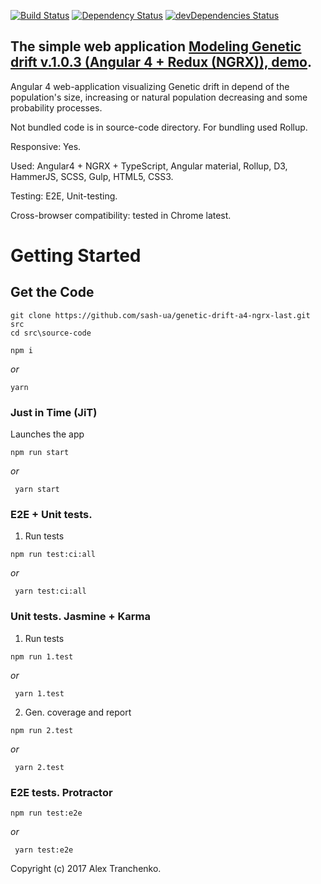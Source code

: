 [![Build Status](https://travis-ci.org/sash-ua/genetic-drift-a4-ngrx-last.svg?branch=master)](https://travis-ci.org/sash-ua/genetic-drift-a4-ngrx-last)
[![Dependency Status](https://david-dm.org/sash-ua/genetic-drift-a4-ngrx-last.svg)](https://david-dm.org/sash-ua/genetic-drift-a4-ngrx-lastt)
[![devDependencies Status](https://david-dm.org/sash-ua/genetic-drift-a4-ngrx-last/dev-status.svg)](https://david-dm.org/sash-ua/genetic-drift-a4-ngrx-last?type=dev)

## The simple web application [Modeling Genetic drift v.1.0.3 (Angular 4 + Redux (NGRX)), demo]( https://sash-ua.github.io/genetic-drift-a4-ngrx-lastt/ ).
 
Angular 4 web-application visualizing Genetic drift in depend of the population's size, increasing or natural population decreasing and some probability processes.

Not bundled code is in source-code directory. For bundling used Rollup.

Responsive: Yes.

Used:  Angular4 + NGRX + TypeScript, Angular material, Rollup, D3, HammerJS, SCSS, Gulp, HTML5, CSS3.

Testing: E2E, Unit-testing.

Cross-browser compatibility: tested in Chrome latest.


# Getting Started

## Get the Code

```
git clone https://github.com/sash-ua/genetic-drift-a4-ngrx-last.git src
cd src\source-code
```
```
npm i
```
<i>or</i>
```
yarn
```

### Just in Time (JiT)

Launches the app

```
npm run start
```
 <i>or</i>
```
 yarn start
```

### E2E + Unit tests.

1. Run tests
```
npm run test:ci:all
```
 <i>or</i>
```
 yarn test:ci:all
```

### Unit tests. Jasmine + Karma

1. Run tests
```
npm run 1.test
```
 <i>or</i>
```
 yarn 1.test
```

2. Gen. coverage and report
```
npm run 2.test
```
 <i>or</i>
```
 yarn 2.test
```

### E2E tests. Protractor

```
npm run test:e2e
```
 <i>or</i>
```
 yarn test:e2e
```

Copyright (c) 2017 Alex Tranchenko.
